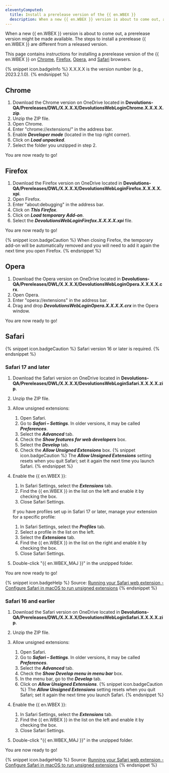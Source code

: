 ```yaml
---
eleventyComputed:
  title: Install a prerelease version of the {{ en.WBEX }}
  description: When a new {{ en.WBEX }} version is about to come out, a prerelease version might be made available. The steps to install a prerelease {{ en.WBEX }} are different from a released version.
---
```

When a new {{ en.WBEX }} version is about to come out, a prerelease version might be made available. The steps to install a prerelease {{ en.WBEX }} are different from a released version.

This page contains instructions for installing a prerelease version of the {{ en.WBEX }} on [Chrome](#chrome), [Firefox](#firefox), [Opera](#opera), and [Safari](#safari) browsers.

{% snippet icon.badgeInfo %}
X.X.X.X is the version number (e.g., 2023.2.1.0).
{% endsnippet %}

## Chrome

1. Download the Chrome version on OneDrive located in **Devolutions-QA/Prereleases/DWL/X.X.X.X/DevolutionsWebLoginChrome.X.X.X.X.zip**.
1. Unzip the ZIP file.
1. Open Chrome.
1. Enter "chrome://extensions/" in the address bar.
1. Enable ***Developer mode*** (located in the top right corner).
1. Click on ***Load unpacked***.
1. Select the folder you unzipped in step 2.

You are now ready to go!

## Firefox

1. Download the Firefox version on OneDrive located in **Devolutions-QA/Prereleases/DWL/X.X.X.X/DevolutionsWebLoginFirefox.X.X.X.X.xpi**.
1. Open Firefox.
1. Enter "about:debugging" in the address bar.
1. Click on ***This Firefox***.
1. Click on ***Load temporary Add-on***.
1. Select the ***DevolutionsWebLoginFirefox.X.X.X.X.xpi*** file.

You are now ready to go!

{% snippet icon.badgeCaution %}
When closing Firefox, the temporary add-on will be automatically removed and you will need to add it again the next time you open Firefox.
{% endsnippet %}

## Opera

1. Download the Opera version on OneDrive located in **Devolutions-QA/Prereleases/DWL/X.X.X.X/DevolutionsWebLoginOpera.X.X.X.X.crx**.
1. Open Opera.
1. Enter "opera://extensions" in the address bar.
1. Drag and drop ***DevolutionsWebLoginOpera.X.X.X.X.crx*** in the Opera window.

You are now ready to go!

## Safari

{% snippet icon.badgeCaution %}
Safari version 16 or later is required.
{% endsnippet %}

### Safari 17 and later

1. Download the Safari version on OneDrive located in **Devolutions-QA/Prereleases/DWL/X.X.X.X/DevolutionsWebLoginSafari.X.X.X.X.zip**.
1. Unzip the ZIP file.
1. Allow unsigned extensions:
   1. Open Safari.
   1. Go to ***Safari – Settings***. In older versions, it may be called ***Preferences***.
   1. Select the ***Advanced*** tab.
   1. Check the ***Show features for web developers*** box.
   1. Select the ***Develop*** tab.
   1. Check the ***Allow Unsigned Extensions*** box.
   {% snippet icon.badgeCaution %}
   The ***Allow Unsigned Extensions*** setting resets when you quit Safari; set it again the next time you launch Safari.
   {% endsnippet %}  

1. Enable the {{ en.WBEX }}:
   1. In Safari Settings, select the ***Extensions*** tab.
   1. Find the {{ en.WBEX }} in the list on the left and enable it by checking the box.
   1. Close Safari Settings.  

   If you have profiles set up in Safari 17 or later, manage your extension for a specific profile:  
   1. In Safari Settings, select the ***Profiles*** tab.
   1. Select a profile in the list on the left.
   1. Select the ***Extensions*** tab.
   1. Find the {{ en.WBEX }} in the list on the right and enable it by checking the box.
   1. Close Safari Settings.
1. Double-click "{{ en.WBEX_MAJ }}" in the unzipped folder.

You are now ready to go!

{% snippet icon.badgeHelp %}
Source: [Running your Safari web extension - Configure Safari in macOS to run unsigned extensions](https://developer.apple.com/documentation/safariservices/safari_web_extensions/running_your_safari_web_extension#3744467)
{% endsnippet %}

### Safari 16 and earlier
1. Download the Safari version on OneDrive located in **Devolutions-QA/Prereleases/DWL/X.X.X.X/DevolutionsWebLoginSafari.X.X.X.X.zip**.
1. Unzip the ZIP file.
1. Allow unsigned extensions:
   1. Open Safari.
   1. Go to ***Safari – Settings***. In older versions, it may be called ***Preferences***.
   1. Select the ***Advanced*** tab.
   1. Check the ***Show Develop menu in menu bar*** box.
   1. In the menu bar, go to the ***Develop*** tab.
   1. Click on ***Allow Unsigned Extensions***.
   {% snippet icon.badgeCaution %}
   The ***Allow Unsigned Extensions*** setting resets when you quit Safari; set it again the next time you launch Safari.
   {% endsnippet %}  

1. Enable the {{ en.WBEX }}:
   1. In Safari Settings, select the ***Extensions*** tab.
   1. Find the {{ en.WBEX }} in the list on the left and enable it by checking the box.
   1. Close Safari Settings.
1. Double-click "{{ en.WBEX_MAJ }}" in the unzipped folder.

You are now ready to go!

{% snippet icon.badgeHelp %}
Source: [Running your Safari web extension - Configure Safari in macOS to run unsigned extensions](https://developer.apple.com/documentation/safariservices/safari_web_extensions/running_your_safari_web_extension#3744467)
{% endsnippet %}
